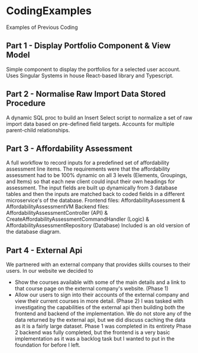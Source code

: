 # CodingExamples
 Examples of Previous Coding

## Part 1 - Display Portfolio Component & View Model
Simple component to display the portfolios for a selected user account.
Uses Singular Systems in house React-based library and Typescript.

## Part 2 - Normalise Raw Import Data Stored Procedure
A dynamic SQL proc to build an Insert Select script to normalize a set of raw import data based on pre-defined field targets.
Accounts for multiple parent-child relationships.

## Part 3 - Affordability Assessment
A full workflow to record inputs for a predefined set of affordability assessment line items.
The requirements were that the affordability assessment had to be 100% dynamic on all 3 levels (Elements, Groupings, and Items) so that each new client could input their own headings for assessment.
The input fields are built up dynamically from 3 database tables and then the inputs are matched back to coded fields in a different microservice's of the database.
Frontend files: AffordabilityAssessment & AffordabilityAssessmentVM
Backend files: AffordabilityAssessmentController (API) & CreateAffordabilityAssessmentCommandHandler (Logic) & AffordabilityAssessmentRepository (Database)
Included is an old version of the database diagram.

## Part 4 - External Api
We partnered with an external company that provides skills courses to their users.
In our website we decided to
- Show the courses available with some of the main details and a link to that course page on the external company's website. (Phase 1)
- Allow our users to sign into their accounts of the external company and view their current courses in more detail. (Phase 2)
I was tasked with investigating the capabilities of the external api then building both the frontend and backend of the implementation.
We do not store any of the data returned by the external api, but we did discuss caching the data as it is a fairly large dataset.
Phase 1 was completed in its entirety
Phase 2 backend was fully completed, but the frontend is a very basic implementation as it was a backlog task but I wanted to put in the foundation for before I left.
